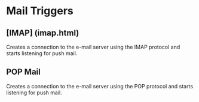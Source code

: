 # Mail Triggers

## \[IMAP\] \(imap.html\)

Creates a connection to the e-mail server using the IMAP protocol and starts listening for push mail.

## POP Mail 

Creates a connection to the e-mail server using the POP protocol and starts listening for push mail.

